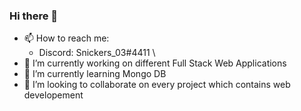 ### Hi there 👋

- 📫 How to reach me: 
  - Discord: Snickers_03#4411
\
- 🔭 I’m currently working on different Full Stack Web Applications
- 🌱 I’m currently learning Mongo DB
- 👯 I’m looking to collaborate on every project which contains web developement

<!--
**Snickers03/Snickers03** is a ✨ _special_ ✨ repository because its `README.md` (this file) appears on your GitHub profile.

Here are some ideas to get you started:

- 🔭 I’m currently working on ...
- 🌱 I’m currently learning ...
- 👯 I’m looking to collaborate on ...
- 🤔 I’m looking for help with ...
- 💬 Ask me about ...
- 📫 How to reach me: ...
- 😄 Pronouns: ...
- ⚡ Fun fact: ...
-->
